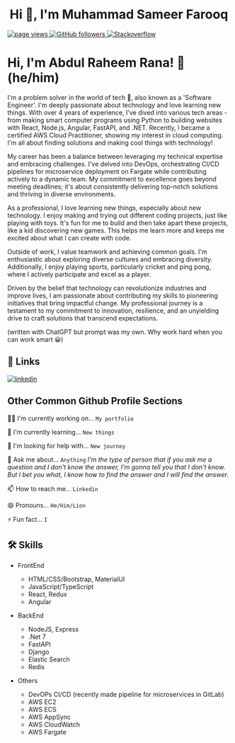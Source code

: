<h1 align="center">Hi 👋, I'm Muhammad Sameer Farooq</h1>
<p align="left">         
                          
   <a href="https://github.com/msameerfarooq/msameerfarooq">
    <img src="https://komarev.com/ghpvc/?username=msameerfarooq" alt="page views" />
  </a>
  <a href="https://github.com/msameerfarooq">
    <img alt="GitHub followers" src="https://img.shields.io/github/followers/msameerfarooq?color=green&logo=github">
  </a>
  <a href="https://stackoverflow.com/users/11952884/msameerfarooq?tab=profile">
   <img alt="Stackoverflow" src="https://img.shields.io/stackexchange/stackoverflow/r/11952884?style=social">
  </a>
</p>

# Hi, I'm Abdul Raheem Rana! 👋 (he/him)

I'm a problem solver in the world of tech 🚀, also known as a 'Software Engineer'. I'm deeply passionate about technology and love learning new things. With over 4 years of experience, I've dived into various tech areas - from making smart computer programs using Python to building websites with React, Node.js, Angular, FastAPI, and .NET. Recently, I became a certified AWS Cloud Practitioner, showing my interest in cloud computing. I'm all about finding solutions and making cool things with technology!

My career has been a balance between leveraging my technical expertise and embracing challenges. I've delved into DevOps, orchestrating CI/CD pipelines for microservice deployment on Fargate while contributing actively to a dynamic team. My commitment to excellence goes beyond meeting deadlines; it's about consistently delivering top-notch solutions and thriving in diverse environments.

As a professional, I love learning new things, especially about new technology. I enjoy making and trying out different coding projects, just like playing with toys. It's fun for me to build and then take apart these projects, like a kid discovering new games. This helps me learn more and keeps me excited about what I can create with code.

Outside of work, I value teamwork and achieving common goals. I'm enthusiastic about exploring diverse cultures and embracing diversity. Additionally, I enjoy playing sports, particularly cricket and ping pong, where I actively participate and excel as a player.

Driven by the belief that technology can revolutionize industries and improve lives, I am passionate about contributing my skills to pioneering initiatives that bring impactful change. My professional journey is a testament to my commitment to innovation, resilience, and an unyielding drive to craft solutions that transcend expectations.

(written with ChatGPT but prompt was my own. Why work hard when you can work smart 😀)


## 🔗 Links
[![linkedin](https://img.shields.io/badge/linkedin-0A66C2?style=for-the-badge&logo=linkedin&logoColor=white)](https://www.linkedin.com/in/raheemrana200)


## Other Common Github Profile Sections
👩‍💻 I'm currently working on... `My portfolio`

🧠 I'm currently learning... `New things`

🤔 I'm looking for help with... `New journey`

💬 Ask me about... `Anything`
    *I'm the type of person that if you ask me a question and I don't know the answer, I'm gonna tell you that I don't know. But I bet you what, I know how to find the answer and I will find the answer.*

📫 How to reach me... `Linkedin`

😄 Pronouns... `He/Him/Lion`

⚡️ Fun fact... `I `


## 🛠 Skills
+ FrontEnd
    + HTML/CSS/Bootstrap, MaterialUI
    + JavaScript/TypeScript
    + React, Redux
    + Angular
    
+ BackEnd
    + NodeJS, Express
    + .Net 7
    + FastAPI
    + Django
    + Elastic Search
    + Redis

+ Others
    + DevOPs CI/CD (recently made pipeline for microservices in GitLab)
    + AWS EC2
    + AWS ECS 
    + AWS AppSync
    + AWS CloudWatch
    + AWS Fargate
